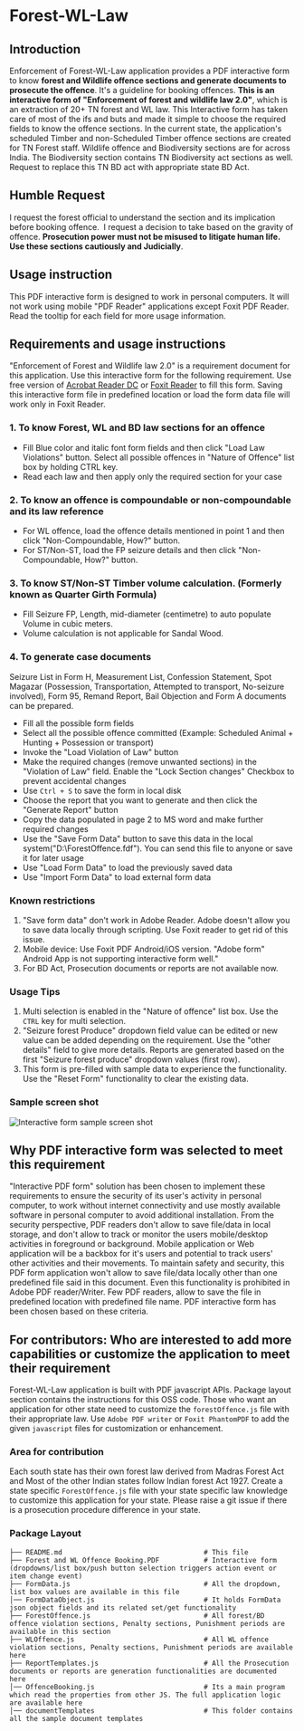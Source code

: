 # Forest-WL-Law

## Introduction
Enforcement of Forest-WL-Law application provides a PDF interactive form to know **forest and Wildlife offence sections and generate documents to prosecute the offence**. It's a guideline for booking offences. **This is an interactive form of "Enforcement of forest and wildlife law 2.0"**, which is an extraction of 20+ TN forest and WL law. This Interactive form has taken care of most of the ifs and buts and made it simple to choose the required fields to know the offence sections. In the current state, the application's scheduled Timber and non-Scheduled Timber offence sections are created for TN Forest staff. Wildlife offence and Biodiversity sections are for across India. The Biodiversity section contains TN Biodiversity act sections as well. Request to replace this TN BD act with appropriate state BD Act.  

## Humble Request
I request the forest official to understand the section and its implication before booking offence.  I request a decision to take based on the gravity of offence. **Prosecution power must not be misused to litigate human life. Use these sections cautiously and Judicially**.

## Usage instruction
This PDF interactive form is designed to work in personal computers. It will not work using mobile "PDF Reader" applications except Foxit PDF Reader.
Read the tooltip for each field for more usage information.

## Requirements and usage instructions
"Enforcement of Forest and Wildlife law 2.0" is a requirement document for this application. Use this interactive form for the following requirement. Use free version of [Acrobat Reader DC](https://get2.adobe.com/uk/reader) or [Foxit Reader](https://www.foxitsoftware.com/pdf-reader) to fill this form. Saving this interactive form file in predefined location or load the form data file will work only in Foxit Reader.

### 1. To know Forest, WL and BD law sections for an offence
* Fill Blue color and italic font form fields and then click "Load Law Violations" button. Select all possible offences in "Nature of Offence" list box by holding CTRL key.
* Read each law and then apply only the required section for your case

### 2. To know an offence is compoundable or non-compoundable and its law reference
* For WL offence, load the offence details mentioned in point 1 and then click "Non-Compoundable, How?" button.
* For ST/Non-ST, load the FP seizure details and then click "Non-Compoundable, How?" button.

### 3. To know ST/Non-ST Timber volume calculation. (Formerly known as Quarter Girth Formula)
* Fill Seizure FP, Length, mid-diameter (centimetre) to auto populate Volume in cubic meters.
* Volume calculation is not applicable for Sandal Wood.

### 4. To generate case documents  
Seizure List in Form H, Measurement List, Confession Statement, Spot Magazar (Possession, Transportation, Attempted to transport, No-seizure involved), Form 95, Remand Report, Bail Objection and Form A documents can be prepared.

* Fill all the possible form fields
* Select all the possible offence committed (Example: Scheduled Animal + Hunting + Possession or transport)
* Invoke the "Load Violation of Law" button
* Make the required changes (remove unwanted sections) in the "Violation of Law" field. Enable the "Lock Section changes" Checkbox to prevent accidental changes
* Use `Ctrl + S` to save the form in local disk
* Choose the report that you want to generate and then click the "Generate Report" button
* Copy the data populated in page 2 to MS word and make further required changes
* Use the "Save Form Data" button to save this data in the local system("D:\ForestOffence.fdf"). You can send this file to anyone or save it for later usage
* Use "Load Form Data" to load the previously saved data
* Use "Import Form Data" to load external form data

### Known restrictions
1. "Save form data" don't work in Adobe Reader. Adobe doesn't allow you to save data locally through scripting. Use Foxit reader to get rid of this issue.
2. Mobile device: Use Foxit PDF Android/iOS version. "Adobe form" Android App is not supporting interactive form well."
3. For BD Act, Prosecution documents or reports are not available now.  

### Usage Tips
1. Multi selection is enabled in the "Nature of offence" list box. Use the `CTRL` key for multi selection.
2. "Seizure forest Produce" dropdown field value can be edited or new value can be added depending on the requirement. Use the "other details" field to give more details. Reports are generated based on the first "Seizure forest produce" dropdown values (first row).
3. This form is pre-filled with sample data to experience the functionality. Use the "Reset Form" functionality to clear the existing data.

### Sample screen shot
![Interactive form sample screen shot](Sample-Screen-Shot.png)

## Why PDF interactive form was selected to meet this requirement
"Interactive PDF form" solution has been chosen to implement these requirements to ensure the security of its user's activity in personal computer, to work without internet connectivity and use mostly available software in personal computer to avoid additional installation. From the security perspective, PDF readers don't allow to save file/data in local storage, and don't allow to track or monitor the users mobile/desktop activities in foreground or background. Mobile application or Web application will be a backbox for it's users and potential to track users' other activities and their movements. To maintain safety and security, this PDF form application won't allow to save file/data locally other than one predefined file said in this document. Even this functionality is prohibited in Adobe PDF reader/Writer. Few PDF readers, allow to save the file in predefined location with predefined file name. PDF interactive form has been chosen based on these criteria.  

## For contributors: Who are interested to add more capabilities or customize the application to meet their requirement
Forest-WL-Law application is built with PDF javascript APIs. Package layout section contains the instructions for this OSS code. Those who want an application for other state need to customize the `forestOffence.js` file with their appropriate law. Use `Adobe PDF writer` or `Foxit PhantomPDF` to add the given `javascript` files for customization or enhancement.

### Area for contribution
Each south state has their own forest law derived from Madras Forest Act and Most of the other Indian states follow Indian forest Act 1927. Create a state specific `ForestOffence.js` file with your state specific law knowledge to customize this application for your state. Please raise a git issue if there is a prosecution procedure difference in your state.  

### Package Layout
```
├── README.md                                   # This file
├── Forest and WL Offence Booking.PDF           # Interactive form (dropdowns/list box/push button selection triggers action event or item change event)      
├── FormData.js                                 # All the dropdown, list box values are available in this file
│── FormDataObject.js                           # It holds FormData json object fields and its related set/get functionality
├── ForestOffence.js                            # All forest/BD offence violation sections, Penalty sections, Punishment periods are available in this section
├── WLOffence.js                                # All WL offence violation sections, Penalty sections, Punishment periods are available here
├── ReportTemplates.js                          # All the Prosecution documents or reports are generation functionalities are documented here
│── OffenceBooking.js                           # Its a main program which read the properties from other JS. The full application logic are available here
│── documentTemplates                           # This folder contains all the sample document templates
```
